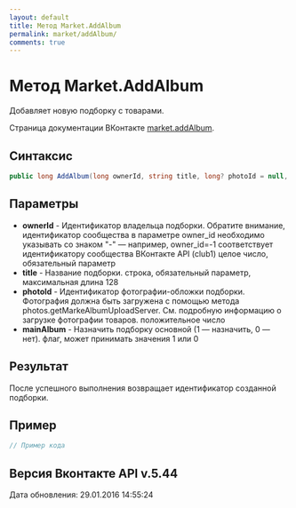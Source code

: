 ```yaml
---
layout: default
title: Метод Market.AddAlbum
permalink: market/addAlbum/
comments: true
---
```

# Метод Market.AddAlbum
Добавляет новую подборку с товарами.

Страница документации ВКонтакте [market.addAlbum](https://vk.com/dev/market.addAlbum).
## Синтаксис
``` csharp
public long AddAlbum(long ownerId, string title, long? photoId = null, bool mainAlbum = false)
```

## Параметры
+ **ownerId** - Идентификатор владельца подборки. 
Обратите внимание, идентификатор сообщества в параметре owner_id необходимо указывать со знаком "-" — например, owner_id=-1 соответствует идентификатору сообщества ВКонтакте API (club1)  целое число, обязательный параметр
+ **title** - Название подборки. строка, обязательный параметр, максимальная длина 128
+ **photoId** - Идентификатор фотографии-обложки подборки. 
Фотография должна быть загружена с помощью метода photos.getMarkeAlbumUploadServer. См. подробную информацию о загрузке фотографии товаров. положительное число
+ **mainAlbum** - Назначить подборку основной (1 — назначить, 0 — нет). флаг, может принимать значения 1 или 0

## Результат
После успешного выполнения возвращает идентификатор созданной подборки.

## Пример
``` csharp
// Пример кода
```

## Версия Вконтакте API v.5.44
Дата обновления: 29.01.2016 14:55:24
